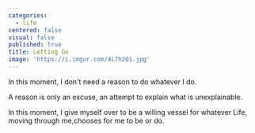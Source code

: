 ```yaml
---
categories:
  - life
centered: false
visual: false
published: true
title: Letting Go
image: 'https://i.imgur.com/4L7h2Q1.jpg'
---
```

In this moment,
I don't need a reason 
to do whatever I do.

A reason 
is only an excuse,
an attempt to explain 
what is unexplainable.

In this moment,
I give myself over 
to be a willing vessel
for whatever Life,
moving through me,chooses 
for me to be or do.

